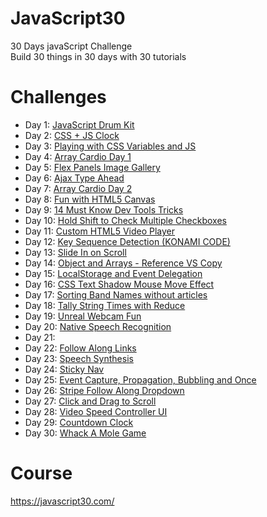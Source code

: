 # JavaScript30
30 Days javaScript Challenge</br>
Build 30 things in 30 days with 30 tutorials

# Challenges
- Day 1: [JavaScript Drum Kit](https://drumkitjavascript.netlify.app/)
- Day 2: [CSS + JS Clock](https://cssandjsclock.netlify.app/)
- Day 3: [Playing with CSS Variables and JS](https://updatecssswithjs.netlify.app/)
- Day 4: [Array Cardio Day 1](https://arraycardioday1.netlify.app/)
- Day 5: [Flex Panels Image Gallery](https://flexboxpanelgallery.netlify.app/)
- Day 6: [Ajax Type Ahead](https://autosuggestion.netlify.app/)
- Day 7: [Array Cardio Day 2](https://arraycardioday2.netlify.app/)
- Day 8: [Fun with HTML5 Canvas](https://canvashtml.netlify.app/)
- Day 9: [14 Must Know Dev Tools Tricks](https://devtricks.netlify.app/)
- Day 10: [Hold Shift to Check Multiple Checkboxes](https://shiftcheckboxes.netlify.app/)
- Day 11: [Custom HTML5 Video Player](https://videoplayerjs.netlify.app/)
- Day 12: [Key Sequence Detection (KONAMI CODE)](https://secretcode.netlify.app/)
- Day 13: [Slide In on Scroll](https://scrollslidein.netlify.app)
- Day 14: [Object and Arrays - Reference VS Copy](https://jscopyreference.netlify.app/)
- Day 15: [LocalStorage and Event Delegation](localstoragejs.netlify.app)
- Day 16: [CSS Text Shadow Mouse Move Effect](https://onmoveshadow.netlify.app/)
- Day 17: [Sorting Band Names without articles](https://sortwithoutarticles.netlify.app/)
- Day 18: [Tally String Times with Reduce](https://sortwithoutarticles.netlify.app/)
- Day 19: [Unreal Webcam Fun]()
- Day 20: [Native Speech Recognition](https://speechdetection.netlify.app/)
- Day 21: []()
- Day 22: [Follow Along Links]()
- Day 23: [Speech Synthesis]()
- Day 24: [Sticky Nav]()
- Day 25: [Event Capture, Propagation, Bubbling and Once]()
- Day 26: [Stripe Follow Along Dropdown]()
- Day 27: [Click and Drag to Scroll]()
- Day 28: [Video Speed Controller UI]()
- Day 29: [Countdown Clock]()
- Day 30: [Whack A Mole Game]()


# Course
https://javascript30.com/
